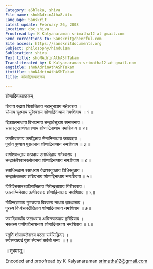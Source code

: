 ```yaml
---
Category: aShTaka, shiva
File name: shoNAdrinAtha8.itx
Language: Sanskrit
Latest update: February 26, 2008
Location: doc_shiva
Proofread by: K Kalyanaraman srimatha12 at gmail.com
Send corrections to: Sanskrit@cheerful.com
Site access: https://sanskritdocuments.org
Subject: philosophy/hinduism
Sublocation: shiva
Text title: shoNAdrinAthAShTakam
Transliterated by: K Kalyanaraman srimatha12 at gmail.com
engtitle: shoNAdrinAthAShTakam
itxtitle: shoNAdrinAthAShTakam
title: शोणाद्रिनाथाष्टकम्

---
```

  
 शोणाद्रिनाथाष्टकम्   
  
शिवाय रुद्राय शिवार्चिताय महानुभावाय महेश्वराय ।  
सोमाय सूक्ष्माय सुरेश्वराय शोणाद्रिनाथाय नमःशिवाय ॥ १॥  
  
दिक्पालनाथाय विभावनाय चन्द्रार्धचूडाय सनातनाय ।  
संसारदुःखार्णवतारणाय शोणाद्रिनाथाय नमःशिवाय ॥ २॥  
  
जगन्निवासाय जगद्धिताय सेनानिनाथाय जयप्रदाय ।  
पूर्णाय पुण्याय पुरातनाय शोणाद्रिनाथाय नमःशिवाय ॥ ३॥  
  
वागीशवन्द्याय वरप्रदाय उमार्धदेहाय गणेश्वराय ।  
चन्द्रार्कवैश्वानरलोचनाय शोणाद्रिनाथाय नमःशिवाय ॥ ४॥  
  
रथाधिरूढाय रसाधराय वेदाश्वयुक्ताय विधिस्तुताय ।  
चन्द्रार्कचक्राय शशिप्रभाय शोणाद्रिनाथाय नमःशिवाय ॥ ५॥  
  
विरिञ्चिसारथ्यविराजिताय गिरीन्द्रचापाय गिरीश्वराय ।  
फालाग्निनेत्राय फणीश्वराय शोणाद्रिनाथाय नमःशिवाय ॥ ६॥  
  
गोविन्दबाणाय गुणत्रयाय विश्वस्य नाथाय वृषध्वजाय ।  
पुरस्य विध्वंसनदीक्षिताय शोणाद्रिनाथाय नमःशिवाय ॥ ७॥  
  
जरादिवर्ज्याय जटाधराय अचिन्त्यरूपाय हरिप्रियाय ।  
भक्तस्य पापौघविनाशनाय शोणाद्रिनाथाय नमःशिवाय ॥ ८॥  
  
स्तुतिं शोणाचलेशस्य पठतां सर्वसिद्धिदम् ।  
सर्वसम्पत्प्रदं पुंसां सेवन्तां सर्वतो जनाः ॥ ९॥  
  
 ॥ शुभमस्तु॥  
  
  
Encoded and proofread by K Kalyanaraman srimatha12@gmail.com  
  
